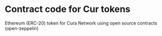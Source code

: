 # Contract code for Cur tokens

Ethereum (ERC-20) token for Cura Network using open source contracts (open-zeppelin)

